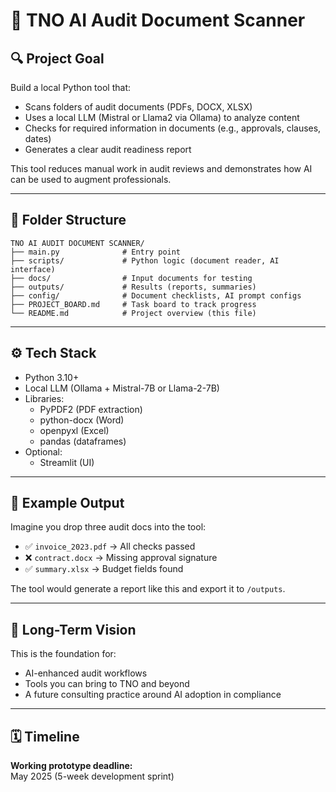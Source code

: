 # 🧠 TNO AI Audit Document Scanner

## 🔍 Project Goal

Build a local Python tool that:
- Scans folders of audit documents (PDFs, DOCX, XLSX)
- Uses a local LLM (Mistral or Llama2 via Ollama) to analyze content
- Checks for required information in documents (e.g., approvals, clauses, dates)
- Generates a clear audit readiness report

This tool reduces manual work in audit reviews and demonstrates how AI can be used to augment professionals.

---

## 📁 Folder Structure

```
TNO AI AUDIT DOCUMENT SCANNER/
├── main.py              # Entry point
├── scripts/             # Python logic (document reader, AI interface)
├── docs/                # Input documents for testing
├── outputs/             # Results (reports, summaries)
├── config/              # Document checklists, AI prompt configs
├── PROJECT_BOARD.md     # Task board to track progress
└── README.md            # Project overview (this file)
```

---

## ⚙️ Tech Stack

- Python 3.10+
- Local LLM (Ollama + Mistral-7B or Llama-2-7B)
- Libraries:
  - PyPDF2 (PDF extraction)
  - python-docx (Word)
  - openpyxl (Excel)
  - pandas (dataframes)
- Optional:
  - Streamlit (UI)

---

## 📄 Example Output

Imagine you drop three audit docs into the tool:

- ✅ `invoice_2023.pdf` → All checks passed
- ❌ `contract.docx` → Missing approval signature
- ✅ `summary.xlsx` → Budget fields found

The tool would generate a report like this and export it to `/outputs`.

---

## 🚀 Long-Term Vision

This is the foundation for:
- AI-enhanced audit workflows
- Tools you can bring to TNO and beyond
- A future consulting practice around AI adoption in compliance

---

## 🗓️ Timeline

**Working prototype deadline:**  
May 2025 (5-week development sprint)
